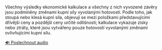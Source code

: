 
Všechny výsledky ekonomické kalkulace a všechny z nich vyvozené závěry jsou podmíněny změnami kupní síly vyvolanými hotovostí. Podle toho, jak stoupá nebo klesá kupní síla, objevují se mezi položkami představujícími dřívější ceny a pozdější ceny určité odlišnosti; kalkulace vykazuje zisky nebo ztráty, které jsou vytvářeny pouze hotovostí vyvolanými změnami ovlivňujícími kupní sílu.

[🔊 Poslechnout audio](/data/7-paragraphs/audio/chapter_79/para_009-Vechny-vsledky-ekonomick-kalkulace-a-vechny-z.mp3)
